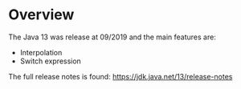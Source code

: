 # Overview

The Java 13 was release at 09/2019 and the main features are:

- Interpolation
- Switch expression

The full release notes is found: https://jdk.java.net/13/release-notes
